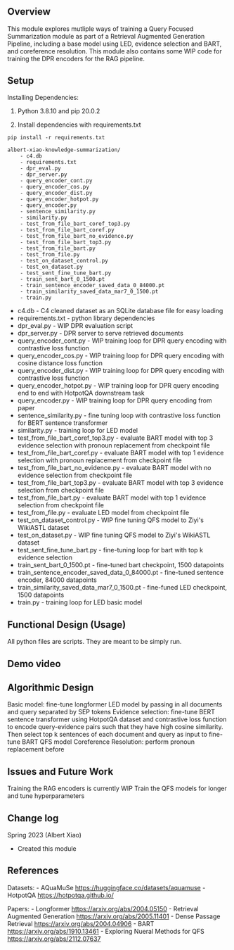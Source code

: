 
# <Knowledge Summarization: Query Focused Summarization Component>

## Overview

This module explores mutliple ways of training a Query Focused Summarization module as part of a Retrieval Augmented Generation Pipeline, including a base model using LED, evidence selection and BART, and coreference resolution. This module also contains some WIP code for training the DPR encoders for the RAG pipeline.

## Setup

Installing Dependencies: 

1. Python 3.8.10 and pip 20.0.2

2. Install dependencies with requirements.txt
```
pip install -r requirements.txt 
```




```
albert-xiao-knowledge-summarization/
    - c4.db
    - requirements.txt
    - dpr_eval.py
    - dpr_server.py
    - query_encoder_cont.py
    - query_encoder_cos.py
    - query_encoder_dist.py
    - query_encoder_hotpot.py
    - query_encoder.py
    - sentence_similarity.py
    - similarity.py
    - test_from_file_bart_coref_top3.py
    - test_from_file_bart_coref.py
    - test_from_file_bart_no_evidence.py
    - test_from_file_bart_top3.py
    - test_from_file_bart.py
    - test_from_file.py
    - test_on_dataset_control.py
    - test_on_dataset.py
    - test_sent_fine_tune_bart.py
    - train_sent_bart_0_1500.pt
    - train_sentence_encoder_saved_data_0_84000.pt
    - train_similarity_saved_data_mar7_0_1500.pt
    - train.py

```

- c4.db - C4 cleaned dataset as an SQLite database file for easy loading
- requirements.txt - python library dependencies
- dpr_eval.py - WIP DPR evaluation script
- dpr_server.py - DPR server to serve retrieved documents
- query_encoder_cont.py - WIP training loop for DPR query encoding with contrastive loss function
- query_encoder_cos.py - WIP training loop for DPR query encoding with cosine distance loss function
- query_encoder_dist.py - WIP training loop for DPR query encoding with contrastive loss function
- query_encoder_hotpot.py - WIP training loop for DPR query encoding end to end with HotpotQA downstream task
- query_encoder.py - WIP training loop for DPR query encoding from paper
- sentence_similarity.py - fine tuning loop with contrastive loss function for BERT sentence transformer
- similarity.py - training loop for LED model
- test_from_file_bart_coref_top3.py - evaluate BART model with top 3 evidence selection with pronoun replacement from checkpoint file
- test_from_file_bart_coref.py - evaluate BART model with top 1 evidence selection with pronoun replacement from checkpoint file
- test_from_file_bart_no_evidence.py - evaluate BART model with no evidence selection from checkpoint file
- test_from_file_bart_top3.py - evaluate BART model with top 3 evidence selection from checkpoint file 
- test_from_file_bart.py - evaluate BART model with top 1 evidence selection from checkpoint file
- test_from_file.py - evaluate LED model from checkpoint file
- test_on_dataset_control.py - WIP fine tuning QFS model to Ziyi's WikiASTL dataset
- test_on_dataset.py - WIP fine tuning QFS model to Ziyi's WikiASTL dataset
- test_sent_fine_tune_bart.py - fine-tuning loop for bart with top k evidence selection
- train_sent_bart_0_1500.pt - fine-tuned bart checkpoint, 1500 datapoints
- train_sentence_encoder_saved_data_0_84000.pt - fine-tuned sentence encoder, 84000 datapoints
- train_similarity_saved_data_mar7_0_1500.pt - fine-funed LED checkpoint, 1500 datapoints
- train.py - training loop for LED basic model


## Functional Design (Usage)

All python files are scripts. They are meant to be simply run.

## Demo video


## Algorithmic Design 

Basic model: fine-tune longformer LED model by passing in all documents and query separated by SEP tokens
Evidence selection: fine-tune BERT sentence transformer using HotpotQA dataset and contrastive loss function to encode query-evidence pairs such that they have high cosine similarity. Then select top k sentences of each document and query as input to fine-tune BART QFS model
Coreference Resolution: perform pronoun replacement before

## Issues and Future Work

Training the RAG encoders is currently WIP
Train the QFS models for longer and tune hyperparameters

## Change log

Spring 2023 (Albert Xiao)
* Created this module

## References 

Datasets: - AQuaMuSe https://huggingface.co/datasets/aquamuse 
          - HotpotQA https://hotpotqa.github.io/ 

Papers: - Longformer https://arxiv.org/abs/2004.05150 
        - Retrieval Augmented Generation https://arxiv.org/abs/2005.11401
        - Dense Passage Retrieval https://arxiv.org/abs/2004.04906
        - BART https://arxiv.org/abs/1910.13461
        - Exploring Nueral Methods for QFS https://arxiv.org/abs/2112.07637
